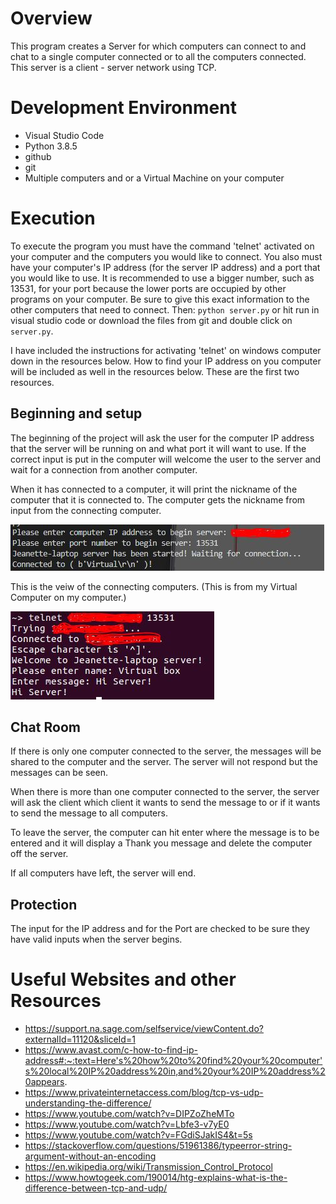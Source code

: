 # Overview

This program creates a Server for which computers can connect to and chat to a single computer connected or to all the computers connected. This server is a client - server network using TCP.

# Development Environment

* Visual Studio Code 
* Python 3.8.5
* github
* git
* Multiple computers and or a Virtual Machine on your computer

# Execution

To execute the program you must have the command 'telnet' activated on your computer and the computers you would like to connect. You also must have your computer's IP address (for the server IP address) and a port that you would like to use. It is recommended to use a bigger number, such as 13531, for your port because the lower ports are occupied by other programs on your computer. Be sure to give this exact information to the other computers that need to connect. Then: `python server.py` or hit run in visual studio code or download the files from git and double click on `server.py`.

I have included the instructions for activating 'telnet' on windows computer down in the resources below. How to find your IP address on you computer will be included as well in the resources below.
These are the first two resources.


## Beginning and setup
The beginning of the project will ask the user for the computer IP address that the server will be running on and what port it will want to use.
If the correct input is put in the computer will welcome the user to the server and wait for a connection from another computer.

When it has connected to a computer, it will print the nickname of the computer that it is connected to. The computer gets the nickname from input from the connecting computer.

![Server look for set up](ServerSetUp.JPG)

This is the veiw of the connecting computers. (This is from my Virtual Computer on my computer.)

![Computer look for connecting computer or virtual computers](1computerconnect.JPG)


## Chat Room

If there is only one computer connected to the server, the messages will be shared to the computer and the server. The server will not respond but the messages can be seen.

When there is more than one computer connected to the server, the server will ask the client which client it wants to send the message to or if it wants to send the message to all computers.

To leave the server, the computer can hit enter where the message is to be entered and it will display a Thank you message and delete the computer off the server.

If all computers have left, the server will end.


## Protection
The input for the IP address and for the Port are checked to be sure they have valid inputs when the server begins.

# Useful Websites and other Resources
* https://support.na.sage.com/selfservice/viewContent.do?externalId=11120&sliceId=1
* https://www.avast.com/c-how-to-find-ip-address#:~:text=Here's%20how%20to%20find%20your%20computer's%20local%20IP%20address%20in,and%20your%20IP%20address%20appears.
* https://www.privateinternetaccess.com/blog/tcp-vs-udp-understanding-the-difference/
* https://www.youtube.com/watch?v=DIPZoZheMTo
* https://www.youtube.com/watch?v=Lbfe3-v7yE0
* https://www.youtube.com/watch?v=FGdiSJakIS4&t=5s
* https://stackoverflow.com/questions/51961386/typeerror-string-argument-without-an-encoding
* https://en.wikipedia.org/wiki/Transmission_Control_Protocol
* https://www.howtogeek.com/190014/htg-explains-what-is-the-difference-between-tcp-and-udp/